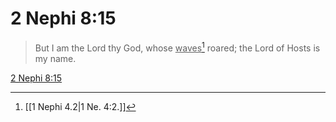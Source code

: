 # 2 Nephi 8:15

> But I am the Lord thy God, whose <u>waves</u>[^a] roared; the Lord of Hosts is my name.

[2 Nephi 8:15](https://www.churchofjesuschrist.org/study/scriptures/bofm/2-ne/8?lang=eng&id=p15#p15)


[^a]: [[1 Nephi 4.2|1 Ne. 4:2.]]
